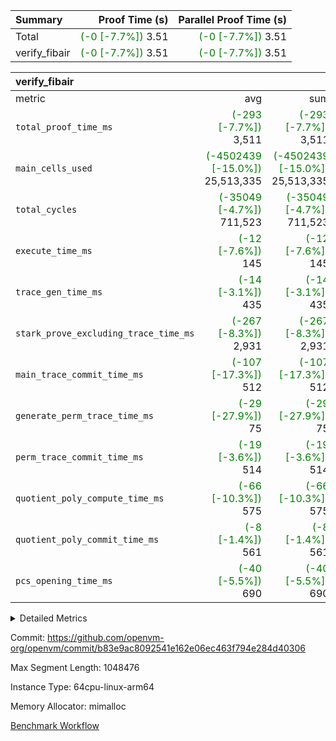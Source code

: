 | Summary | Proof Time (s) | Parallel Proof Time (s) |
|:---|---:|---:|
| Total | <span style='color: green'>(-0 [-7.7%])</span> 3.51 | <span style='color: green'>(-0 [-7.7%])</span> 3.51 |
| verify_fibair | <span style='color: green'>(-0 [-7.7%])</span> 3.51 | <span style='color: green'>(-0 [-7.7%])</span> 3.51 |


| verify_fibair |||||
|:---|---:|---:|---:|---:|
|metric|avg|sum|max|min|
| `total_proof_time_ms ` | <span style='color: green'>(-293 [-7.7%])</span> 3,511 | <span style='color: green'>(-293 [-7.7%])</span> 3,511 | <span style='color: green'>(-293 [-7.7%])</span> 3,511 | <span style='color: green'>(-293 [-7.7%])</span> 3,511 |
| `main_cells_used     ` | <span style='color: green'>(-4502439 [-15.0%])</span> 25,513,335 | <span style='color: green'>(-4502439 [-15.0%])</span> 25,513,335 | <span style='color: green'>(-4502439 [-15.0%])</span> 25,513,335 | <span style='color: green'>(-4502439 [-15.0%])</span> 25,513,335 |
| `total_cycles        ` | <span style='color: green'>(-35049 [-4.7%])</span> 711,523 | <span style='color: green'>(-35049 [-4.7%])</span> 711,523 | <span style='color: green'>(-35049 [-4.7%])</span> 711,523 | <span style='color: green'>(-35049 [-4.7%])</span> 711,523 |
| `execute_time_ms     ` | <span style='color: green'>(-12 [-7.6%])</span> 145 | <span style='color: green'>(-12 [-7.6%])</span> 145 | <span style='color: green'>(-12 [-7.6%])</span> 145 | <span style='color: green'>(-12 [-7.6%])</span> 145 |
| `trace_gen_time_ms   ` | <span style='color: green'>(-14 [-3.1%])</span> 435 | <span style='color: green'>(-14 [-3.1%])</span> 435 | <span style='color: green'>(-14 [-3.1%])</span> 435 | <span style='color: green'>(-14 [-3.1%])</span> 435 |
| `stark_prove_excluding_trace_time_ms` | <span style='color: green'>(-267 [-8.3%])</span> 2,931 | <span style='color: green'>(-267 [-8.3%])</span> 2,931 | <span style='color: green'>(-267 [-8.3%])</span> 2,931 | <span style='color: green'>(-267 [-8.3%])</span> 2,931 |
| `main_trace_commit_time_ms` | <span style='color: green'>(-107 [-17.3%])</span> 512 | <span style='color: green'>(-107 [-17.3%])</span> 512 | <span style='color: green'>(-107 [-17.3%])</span> 512 | <span style='color: green'>(-107 [-17.3%])</span> 512 |
| `generate_perm_trace_time_ms` | <span style='color: green'>(-29 [-27.9%])</span> 75 | <span style='color: green'>(-29 [-27.9%])</span> 75 | <span style='color: green'>(-29 [-27.9%])</span> 75 | <span style='color: green'>(-29 [-27.9%])</span> 75 |
| `perm_trace_commit_time_ms` | <span style='color: green'>(-19 [-3.6%])</span> 514 | <span style='color: green'>(-19 [-3.6%])</span> 514 | <span style='color: green'>(-19 [-3.6%])</span> 514 | <span style='color: green'>(-19 [-3.6%])</span> 514 |
| `quotient_poly_compute_time_ms` | <span style='color: green'>(-66 [-10.3%])</span> 575 | <span style='color: green'>(-66 [-10.3%])</span> 575 | <span style='color: green'>(-66 [-10.3%])</span> 575 | <span style='color: green'>(-66 [-10.3%])</span> 575 |
| `quotient_poly_commit_time_ms` | <span style='color: green'>(-8 [-1.4%])</span> 561 | <span style='color: green'>(-8 [-1.4%])</span> 561 | <span style='color: green'>(-8 [-1.4%])</span> 561 | <span style='color: green'>(-8 [-1.4%])</span> 561 |
| `pcs_opening_time_ms ` | <span style='color: green'>(-40 [-5.5%])</span> 690 | <span style='color: green'>(-40 [-5.5%])</span> 690 | <span style='color: green'>(-40 [-5.5%])</span> 690 | <span style='color: green'>(-40 [-5.5%])</span> 690 |



<details>
<summary>Detailed Metrics</summary>

|  | verify_program_compile_ms | total_cells | stark_prove_excluding_trace_time_ms | quotient_poly_compute_time_ms | quotient_poly_commit_time_ms | perm_trace_commit_time_ms | pcs_opening_time_ms | main_trace_commit_time_ms |
| --- | --- | --- | --- | --- | --- | --- | --- |
|  | 4 | 65,536 | 66 | 3 | 14 | 0 | 31 | 16 | 

| air_name | rows | quotient_deg | main_cols | interactions | constraints | cells |
| --- | --- | --- | --- | --- | --- | --- |
| AccessAdapterAir<2> |  | 4 |  | 5 | 12 |  | 
| AccessAdapterAir<4> |  | 4 |  | 5 | 12 |  | 
| AccessAdapterAir<8> |  | 4 |  | 5 | 12 |  | 
| FibonacciAir | 32,768 | 1 | 2 |  | 5 | 65,536 | 
| FriReducedOpeningAir |  | 4 |  | 35 | 59 |  | 
| NativePoseidon2Air<BabyBearParameters>, 1> |  | 4 |  | 31 | 302 |  | 
| PhantomAir |  | 4 |  | 3 | 4 |  | 
| ProgramAir |  | 1 |  | 1 | 4 |  | 
| VariableRangeCheckerAir |  | 1 |  | 1 | 4 |  | 
| VmAirWrapper<BranchNativeAdapterAir, BranchEqualCoreAir<1> |  | 2 |  | 11 | 23 |  | 
| VmAirWrapper<JalNativeAdapterAir, JalCoreAir> |  | 4 |  | 7 | 6 |  | 
| VmAirWrapper<NativeAdapterAir<2, 0>, PublicValuesCoreAir> |  | 4 |  | 11 | 22 |  | 
| VmAirWrapper<NativeAdapterAir<2, 1>, FieldArithmeticCoreAir> |  | 4 |  | 15 | 23 |  | 
| VmAirWrapper<NativeLoadStoreAdapterAir<1>, NativeLoadStoreCoreAir<1> |  | 4 |  | 15 | 20 |  | 
| VmAirWrapper<NativeLoadStoreAdapterAir<4>, NativeLoadStoreCoreAir<4> |  | 4 |  | 15 | 20 |  | 
| VmAirWrapper<NativeVectorizedAdapterAir<4>, FieldExtensionCoreAir> |  | 4 |  | 15 | 23 |  | 
| VmConnectorAir |  | 4 |  | 3 | 8 |  | 
| VolatileBoundaryAir |  | 4 |  | 4 | 16 |  | 

| group | trace_gen_time_ms | total_proof_time_ms | total_cycles | total_cells | stark_prove_excluding_trace_time_ms | quotient_poly_compute_time_ms | quotient_poly_commit_time_ms | perm_trace_commit_time_ms | pcs_opening_time_ms | main_trace_commit_time_ms | main_cells_used | generate_perm_trace_time_ms | execute_time_ms |
| --- | --- | --- | --- | --- | --- | --- | --- | --- | --- | --- | --- | --- | --- |
| verify_fibair | 435 | 3,511 | 711,523 | 72,898,584 | 2,931 | 575 | 561 | 514 | 690 | 512 | 25,513,335 | 75 | 145 | 

| group | air_name | rows | prep_cols | perm_cols | main_cols | cells |
| --- | --- | --- | --- | --- | --- | --- |
| verify_fibair | AccessAdapterAir<2> | 131,072 |  | 16 | 11 | 3,538,944 | 
| verify_fibair | AccessAdapterAir<4> | 65,536 |  | 16 | 13 | 1,900,544 | 
| verify_fibair | AccessAdapterAir<8> | 32,768 |  | 16 | 17 | 1,081,344 | 
| verify_fibair | FriReducedOpeningAir | 512 |  | 76 | 64 | 71,680 | 
| verify_fibair | NativePoseidon2Air<BabyBearParameters>, 1> | 8,192 |  | 36 | 348 | 3,145,728 | 
| verify_fibair | PhantomAir | 16,384 |  | 8 | 6 | 229,376 | 
| verify_fibair | ProgramAir | 8,192 |  | 8 | 10 | 147,456 | 
| verify_fibair | VariableRangeCheckerAir | 262,144 | 2 | 8 | 1 | 2,359,296 | 
| verify_fibair | VmAirWrapper<BranchNativeAdapterAir, BranchEqualCoreAir<1> | 262,144 |  | 28 | 23 | 13,369,344 | 
| verify_fibair | VmAirWrapper<JalNativeAdapterAir, JalCoreAir> | 32,768 |  | 12 | 10 | 720,896 | 
| verify_fibair | VmAirWrapper<NativeAdapterAir<2, 1>, FieldArithmeticCoreAir> | 524,288 |  | 20 | 30 | 26,214,400 | 
| verify_fibair | VmAirWrapper<NativeLoadStoreAdapterAir<1>, NativeLoadStoreCoreAir<1> | 262,144 |  | 36 | 25 | 15,990,784 | 
| verify_fibair | VmAirWrapper<NativeLoadStoreAdapterAir<4>, NativeLoadStoreCoreAir<4> | 16,384 |  | 36 | 34 | 1,146,880 | 
| verify_fibair | VmAirWrapper<NativeVectorizedAdapterAir<4>, FieldExtensionCoreAir> | 8,192 |  | 20 | 40 | 491,520 | 
| verify_fibair | VmConnectorAir | 2 | 1 | 8 | 4 | 24 | 
| verify_fibair | VolatileBoundaryAir | 131,072 |  | 8 | 11 | 2,490,368 | 

</details>


Commit: https://github.com/openvm-org/openvm/commit/b83e9ac8092541e162e06ec463f794e284d40306

Max Segment Length: 1048476

Instance Type: 64cpu-linux-arm64

Memory Allocator: mimalloc

[Benchmark Workflow](https://github.com/openvm-org/openvm/actions/runs/12721882150)
